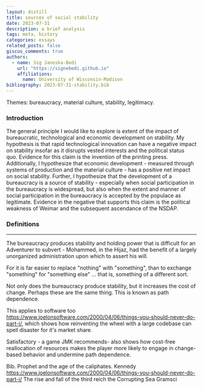 ```yaml
---
layout: distill
title: sources of social stability
date: 2023-07-31
description: a brief analysis
tags: meta, history
categories: essays
related_posts: false
giscus_comments: true
authors:
  - name: Sig Janoska-Bedi
    url: "https://signebedi.github.io"
    affiliations:
      name: University of Wisconsin-Madison
bibliography: 2023-07-31-stability.bib
---
```




Themes: bureaucracy, material culture, stability, legitimacy.

### Introduction

The general principle I would like to explore is extent of the impact of bureaucratic, technological and economic development on stability. My hypothesis is that rapid technological innovation can have a negative impact on stability insofar as it disrupts vested interests and the political status quo. Evidence for this claim is the invention of the printing press. Additionally, I hypothesize that economic development - measured through systems of production and the material culture - has a positive net impact on social stability. Further, I hypothesize that the development of a bureaucracy is a source of stability - especially when social participation in the bureaucracy is widespread, but also when the extent and manner of social participation in the bureaucracy is accepted by the populace as legitimate. Evidence in the negative that supports this claim is the political weakness of Weimar and the subsequent ascendance of the NSDAP.


### Definitions

<div style="display: none;">
    <d-cite key="shirer1960rise"></d-cite>
    <d-cite key="horden2000corrupting"></d-cite>
    <d-cite key="rogerson2006heirs"></d-cite>
    <d-cite key="abbas2021prophets"></d-cite>
    <d-cite key="spolsky2000things"></d-cite>
    <d-cite key="starr1982social"></d-cite>
    <d-cite key="gramsci1971selections"></d-cite>
</div>

---

The bureaucracy produces stability and holding power that is difficult for an Adventurer to subvert - Mohammed, in the Hijaz, had the benefit of a largely unorganized administration upon which to assert his will. 

For it is far easier to replace "nothing" with "something", than to exchange "something" for "something else" … that is, something of a different sort. 


Not only does the bureaucracy produce stability, but it increases the cost of change. Perhaps these are the same thing. This is known as path dependence. 

This applies to software too  https://www.joelonsoftware.com/2000/04/06/things-you-should-never-do-part-i/, which shows how reinventing the wheel with a large codebase can spell disaster for it's market share. 

Satisfactory - a game JMK recommends- also shows how cost-free reallocation of resources makes the player more likely to engage in change-based behavior and undermine path dependence. 


Bib.
  Prophet and the age of the caliphates. Kennedy
  https://www.joelonsoftware.com/2000/04/06/things-you-should-never-do-part-i/
  The rise and fall of the third reich
  the Corrupting Sea
  Gramsci
